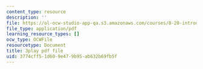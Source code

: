 ```yaml
---
content_type: resource
description: ''
file: https://ol-ocw-studio-app-qa.s3.amazonaws.com/courses/8-20-introduction-to-special-relativity-january-iap-2021/3774cff51d609e479b95ab632b69fb5f_Ac-0-yaHsAg.pdf
file_type: application/pdf
learning_resource_types: []
ocw_type: OCWFile
resourcetype: Document
title: 3play pdf file
uid: 3774cff5-1d60-9e47-9b95-ab632b69fb5f
---
```

